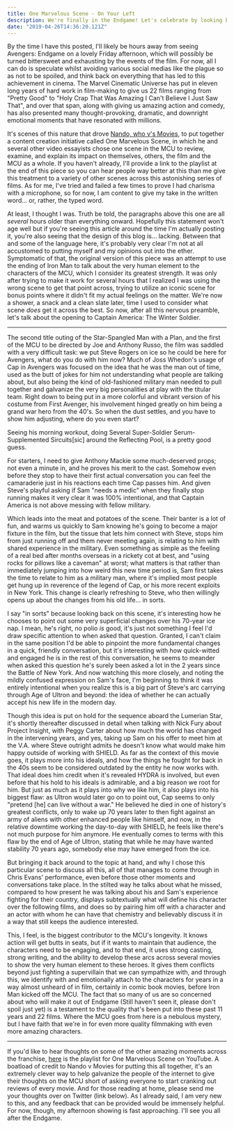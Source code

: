 ```yaml
---
title: One Marvelous Scene - On Your Left
description: We're finally in the Endgame! Let's celebrate by looking back at the opening to The Winter Soldier, and what it can show us about the MCU as a whole!
date: "2019-04-26T14:36:20.121Z"
---
```


By the time I have this posted, I'll likely be hours away from seeing Avengers: Endgame on a lovely Friday afternoon, which will possibly be turned bittersweet and exhausting by the events of the film. For now, all I can do is speculate whilst avoiding various social medias like the plague so as not to be spoiled, and think back on everything that has led to this achievement in cinema. The Marvel Cinematic Universe has put in eleven long years of hard work in film-making to give us 22 films ranging from "Pretty Good" to "Holy Crap That Was Amazing I Can't Believe I Just Saw That", and over that span, along with giving us amazing action and comedy, has also presented many thought-provoking, dramatic, and downright emotional moments that have resonated with millions.

It's scenes of this nature that drove [Nando, who v's Movies](https://twitter.com/NandovMovies), to put together a content creation initiative called One Marvelous Scene, in which he and several other video essayists chose one scene in the MCU to review, examine, and explain its impact on themselves, others, the film and the MCU as a whole. If you haven't already, I'll provide a link to the playlist at the end of this piece so you can hear people way better at this than me give this treatment to a variety of other scenes across this astonishing series of films. As for me, I've tried and failed a few times to prove I had charisma with a microphone, so for now, I am content to give my take in the written word... or, rather, the typed word.

At least, I thought I was. Truth be told, the paragraphs above this one are all _several_ hours older than everything onward. Hopefully this statement won't age well but if you're seeing this article around the time I'm actually posting it, you're also seeing that the design of this blog is... lacking. Between that and some of the language here, it's probably very clear I'm not at all accustomed to putting myself and my opinions out into the ether. Symptomatic of that, the original version of this piece was an attempt to use the ending of Iron Man to talk about the very human element to the characters of the MCU, which I consider its greatest strength. It was only after trying to make it work for several hours that I realized I was using the wrong scene to get that point across, trying to utilize an iconic scene for bonus points where it didn't fit my actual feelings on the matter. We're now a shower, a snack and a clean slate later, time I used to consider what scene _does_ get it across the best. So now, after all this nervous preamble, let's talk about the opening to Captain America: The Winter Soldier.

---

The second title outing of the Star-Spangled Man with a Plan, and the first of the MCU to be directed by Joe and Anthony Russo, the film was saddled with a very difficult task: we put Steve Rogers on ice so he could be here for Avengers, what do you do with him now? Much of Joss Whedon's usage of Cap in Avengers was focused on the idea that he was the man out of time, used as the butt of jokes for him not understanding what people are talking about, but also being the kind of old-fashioned military man needed to pull together and galvanize the very big personalities at play with the titular team. Right down to being put in a more colorful and vibrant version of his costume from First Avenger, his involvement hinged greatly on him being a grand war hero from the 40's. So when the dust settles, and you have to show him adjusting, where do you even start?

Seeing his morning workout, doing Several Super-Soldier Serum-Supplemented Sircuits[sic] around the Reflecting Pool, is a pretty good guess.

For starters, I need to give Anthony Mackie some much-deserved props; not even a minute in, and he proves his merit to the cast. Somehow even before they stop to have their first actual conversation you can feel the camaraderie just in his reactions each time Cap passes him. And given Steve's playful asking if Sam "needs a medic" when they finally stop running makes it very clear it was 100% intentional, and that Captain America is not above messing with fellow military.

Which leads into the meat and potatoes of the scene. Their banter is a lot of fun, and warms us quickly to Sam knowing he's going to become a major fixture in the film, but the tissue that lets him connect with Steve, stops him from just running off and them never meeting again, is relating to him with shared experience in the military. Even something as simple as the feeling of a real bed after months overseas in a rickety cot at best, and "using rocks for pillows like a caveman" at worst; what matters is that rather than immediately jumping into how weird this new time period is, Sam first takes the time to relate to him as a military man, where it's implied most people get hung up in reverence of the legend of Cap, or his more recent exploits in New York. This change is clearly refreshing to Steve, who then willingly opens up about the changes from his old life... in sorts.

I say "in sorts" because looking back on this scene, it's interesting how he chooses to point out some very superficial changes over his 70-year ice nap. I mean, he's right, no polio _is_ good, it's just not something I feel I'd draw specific attention to when asked that question. Granted, I can't claim in the same position I'd be able to pinpoint the more fundamental changes in a quick, friendly conversation, but it's interesting with how quick-witted and engaged he is in the rest of this conversation, he seems to meander when asked this question he's surely been asked a lot in the 2 years since the Battle of New York. And now watching this more closely, and noting the mildly confused expression on Sam's face, I'm beginning to think it was entirely intentional when you realize this is a big part of Steve's arc carrying through Age of Ultron and beyond: the idea of whether he can actually accept his new life in the modern day.

Though this idea is put on hold for the sequence aboard the Lumerian Star, it's shortly thereafter discussed in detail when talking with Nick Fury about Project Insight, with Peggy Carter about how much the world has changed in the intervening years, and yes, taking up Sam on his offer to meet him at the V.A. where Steve outright admits he doesn't know what would make him happy outside of working with SHIELD. As far as the context of this movie goes, it plays more into his ideals, and how the things he fought for back in the 40s seem to be considered outdated by the entity he now works with. That ideal does him credit when it's revealed HYDRA is involved, but even before that his hold to his ideals is admirable, and a big reason we root for him. But just as much as it plays into why we like him, it also plays into his biggest flaw: as Ultron would later go on to point out, Cap seems to only "pretend [he] can live without a war." He believed he died in one of history's greatest conflicts, only to wake up 70 years later to then fight against an army of aliens with other enhanced people like himself, and now, in the relative downtime working the day-to-day with SHIELD, he feels like there's not much purpose for him anymore. He eventually comes to terms with this flaw by the end of Age of Ultron, stating that while he may have wanted stability 70 years ago, somebody else may have emerged from the ice.

But bringing it back around to the topic at hand, and why I chose this particular scene to discuss all this, all of that manages to come through in Chris Evans' performance, even before those other moments and conversations take place. In the stilted way he talks about what he missed, compared to how present he was talking about his and Sam's experience fighting for their country, displays subtextually what will define his character over the following films, and does so by pairing him off with a character and an actor with whom he can have that chemistry and believably discuss it in a way that still keeps the audience interested.

This, I feel, is the biggest contributor to the MCU's longevity. It knows action will get butts in seats, but if it wants to maintain that audience, the characters need to be engaging, and to that end, it uses strong casting, strong writing, and the ability to develop these arcs across several movies to show the very human element to these heroes. It gives them conflicts beyond just fighting a supervillain that we can sympathize with, and through this, we identify with and emotionally attach to the characters for years in a way almost unheard of in film, certainly in comic book movies, before Iron Man kicked off the MCU. The fact that so many of us are so concerned about who will make it out of Endgame (Still haven't seen it, please don't spoil just yet) is a testament to the quality that's been put into these past 11 years and 22 films. Where the MCU goes from here is a nebulous mystery, but I have faith that we're in for even more quality filmmaking with even more amazing characters.

---

If you'd like to hear thoughts on some of the other amazing moments across the franchise, [here](https://www.youtube.com/playlist?list=PLd7v7nQLQGwKQxfPtUPz6i1h3-JVxBx0D) is the playlist for One Marvelous Scene on YouTube. A boatload of credit to Nando v Movies for putting this all together, it's an extremely clever way to help galvanize the people of the internet to give their thoughts on the MCU short of asking everyone to start cranking out reviews of every movie. And for those reading at home, please send me your thoughts over on Twitter (link below). As I already said, I am very new to this, and any feedback that can be provided would be immensely helpful. For now, though, my afternoon showing is fast approaching. I'll see you all after the Endgame.
